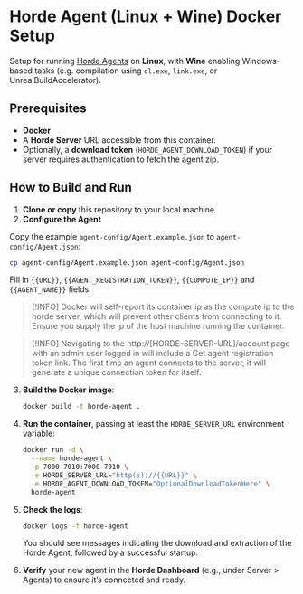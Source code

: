 # Horde Agent (Linux + Wine) Docker Setup

Setup for running [Horde Agents](https://dev.epicgames.com/documentation/en-us/unreal-engine/horde-agent-deployment-for-unreal-engine?application_version=5.5) on **Linux**, with **Wine** enabling Windows-based tasks (e.g. compilation using `cl.exe`, `link.exe`, or UnrealBuildAccelerator).

## Prerequisites

- **Docker** 
- A **Horde Server** URL accessible from this container.
- Optionally, a **download token** (`HORDE_AGENT_DOWNLOAD_TOKEN`) if your server requires authentication to fetch the agent zip.

## How to Build and Run

1. **Clone or copy** this repository to your local machine.
2. **Configure the Agent**

Copy the example `agent-config/Agent.example.json` to `agent-config/Agent.json`:

```sh
cp agent-config/Agent.example.json agent-config/Agent.json
```

Fill in `{{URL}}`, `{{AGENT_REGISTRATION_TOKEN}}`, `{{COMPUTE_IP}}` and `{{AGENT_NAME}}` fields.

> [!INFO]
> Docker will self-report its container ip as the compute ip to the horde server, which will prevent other clients from connecting to it.
> Ensure you supply the ip of the host machine running the container.

> [!INFO]
> Navigating to the http://[HORDE-SERVER-URL]/account page with an admin user logged in will include a Get agent registration token link.
> The first time an agent connects to the server, it will generate a unique connection token for itself.

3. **Build the Docker image**:

   ```bash
   docker build -t horde-agent .
   ```

4. **Run the container**, passing at least the `HORDE_SERVER_URL` environment variable:

   ```bash
   docker run -d \
     --name horde-agent \
     -p 7000-7010:7000-7010 \
     -e HORDE_SERVER_URL="http(s)://{{URL}}" \
     -e HORDE_AGENT_DOWNLOAD_TOKEN="OptionalDownloadTokenHere" \
     horde-agent
   ```

5. **Check the logs**:

   ```bash
   docker logs -f horde-agent
   ```

   You should see messages indicating the download and extraction of the Horde Agent, followed by a successful startup.

6. **Verify** your new agent in the **Horde Dashboard** (e.g., under Server > Agents) to ensure it’s connected and ready.




